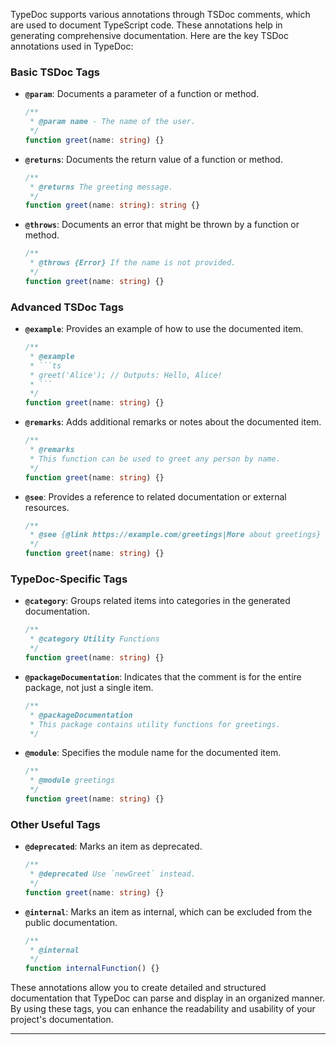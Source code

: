 TypeDoc supports various annotations through TSDoc comments, which are used to document TypeScript code. These annotations help in generating comprehensive documentation. Here are the key TSDoc annotations used in TypeDoc:

### Basic TSDoc Tags

- **`@param`**: Documents a parameter of a function or method.
  ```typescript
  /**
   * @param name - The name of the user.
   */
  function greet(name: string) {}
  ```

- **`@returns`**: Documents the return value of a function or method.
  ```typescript
  /**
   * @returns The greeting message.
   */
  function greet(name: string): string {}
  ```

- **`@throws`**: Documents an error that might be thrown by a function or method.
  ```typescript
  /**
   * @throws {Error} If the name is not provided.
   */
  function greet(name: string) {}
  ```

### Advanced TSDoc Tags

- **`@example`**: Provides an example of how to use the documented item.
  ```typescript
  /**
   * @example
   * ```ts
   * greet('Alice'); // Outputs: Hello, Alice!
   * ```
   */
  function greet(name: string) {}
  ```

- **`@remarks`**: Adds additional remarks or notes about the documented item.
  ```typescript
  /**
   * @remarks
   * This function can be used to greet any person by name.
   */
  function greet(name: string) {}
  ```

- **`@see`**: Provides a reference to related documentation or external resources.
  ```typescript
  /**
   * @see {@link https://example.com/greetings|More about greetings}
   */
  function greet(name: string) {}
  ```

### TypeDoc-Specific Tags

- **`@category`**: Groups related items into categories in the generated documentation.
  ```typescript
  /**
   * @category Utility Functions
   */
  function greet(name: string) {}
  ```

- **`@packageDocumentation`**: Indicates that the comment is for the entire package, not just a single item.
  ```typescript
  /**
   * @packageDocumentation
   * This package contains utility functions for greetings.
   */
  ```

- **`@module`**: Specifies the module name for the documented item.
  ```typescript
  /**
   * @module greetings
   */
  function greet(name: string) {}
  ```

### Other Useful Tags

- **`@deprecated`**: Marks an item as deprecated.
  ```typescript
  /**
   * @deprecated Use `newGreet` instead.
   */
  function greet(name: string) {}
  ```

- **`@internal`**: Marks an item as internal, which can be excluded from the public documentation.
  ```typescript
  /**
   * @internal
   */
  function internalFunction() {}
  ```

These annotations allow you to create detailed and structured documentation that TypeDoc can parse and display in an organized manner. By using these tags, you can enhance the readability and usability of your project's documentation.

---

